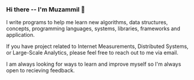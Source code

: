 ### Hi there -- I'm Muzammil 👋

I write programs to help me learn new algorithms, data structures, concepts, programming languages, systems, libraries, frameworks and application. 

If you have project related to Internet Measurements, Distributed Systems, or Large-Scale Analytics, please feel free to reach out to me via email.

I am always looking for ways to learn and improve myself so I'm always open to recieving feedback.

<!--
**muzammilar/muzammilar** is a ✨ _special_ ✨ repository because its `README.md` (this file) appears on your GitHub profile.

Here are some ideas to get you started:

- 🔭 I’m currently working on ...
- 🌱 I’m currently learning ...
- 👯 I’m looking to collaborate on ...
- 🤔 I’m looking for help with ...
- 💬 Ask me about ...
- 📫 How to reach me: ...
- 😄 Pronouns: ...
- ⚡ Fun fact: ...
-->
